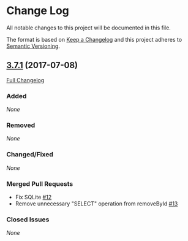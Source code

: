# Change Log
All notable changes to this project will be documented in this file.

The format is based on [Keep a Changelog](http://keepachangelog.com/)
and this project adheres to [Semantic Versioning](http://semver.org/).

## [3.7.1](https://github.com/Kinvey/html5-sdk/tree/v3.7.1) (2017-07-08)
[Full Changelog](https://github.com/Kinvey/html5-sdk/compare/v3.7.0...v3.7.1)<br/>

### Added
_None_

### Removed
_None_

### Changed/Fixed
_None_

### Merged Pull Requests
- Fix SQLite [#12](https://github.com/Kinvey/nativescript-sdk/pull/12)
- Remove unnecessary "SELECT" operation from removeById [#13](https://github.com/Kinvey/nativescript-sdk/pull/13)

### Closed Issues
_None_